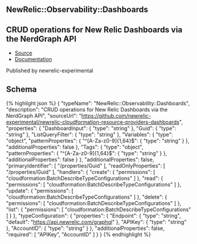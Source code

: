 
## NewRelic::Observability::Dashboards

## CRUD operations for New Relic Dashboards via the NerdGraph API

- [Source](https:&#x2F;&#x2F;github.com&#x2F;newrelic-experimental&#x2F;newrelic-cloudformation-resource-providers-dashboards) 
- [Documentation]()

Published by newrelic-experimental

## Schema
{% highlight json %}
{
    "typeName": "NewRelic::Observability::Dashboards",
    "description": "CRUD operations for New Relic Dashboards via the NerdGraph API",
    "sourceUrl": "https://github.com/newrelic-experimental/newrelic-cloudformation-resource-providers-dashboards",
    "properties": {
        "DashboardInput": {
            "type": "string"
        },
        "Guid": {
            "type": "string"
        },
        "ListQueryFilter": {
            "type": "string"
        },
        "Variables": {
            "type": "object",
            "patternProperties": {
                "^[A-Za-z0-9]{1,64}$": {
                    "type": "string"
                }
            },
            "additionalProperties": false
        },
        "Tags": {
            "type": "object",
            "patternProperties": {
                "^[A-Za-z0-9]{1,64}$": {
                    "type": "string"
                }
            },
            "additionalProperties": false
        }
    },
    "additionalProperties": false,
    "primaryIdentifier": [
        "/properties/Guid"
    ],
    "readOnlyProperties": [
        "/properties/Guid"
    ],
    "handlers": {
        "create": {
            "permissions": [
                "cloudformation:BatchDescribeTypeConfigurations"
            ]
        },
        "read": {
            "permissions": [
                "cloudformation:BatchDescribeTypeConfigurations"
            ]
        },
        "update": {
            "permissions": [
                "cloudformation:BatchDescribeTypeConfigurations"
            ]
        },
        "delete": {
            "permissions": [
                "cloudformation:BatchDescribeTypeConfigurations"
            ]
        },
        "list": {
            "permissions": [
                "cloudformation:BatchDescribeTypeConfigurations"
            ]
        }
    },
    "typeConfiguration": {
        "properties": {
            "Endpoint": {
                "type": "string",
                "default": "https://api.newrelic.com/graphql"
            },
            "APIKey": {
                "type": "string"
            },
            "AccountID": {
                "type": "string"
            }
        },
        "additionalProperties": false,
        "required": [
            "APIKey",
            "AccountID"
        ]
    }
}
{% endhighlight %}
